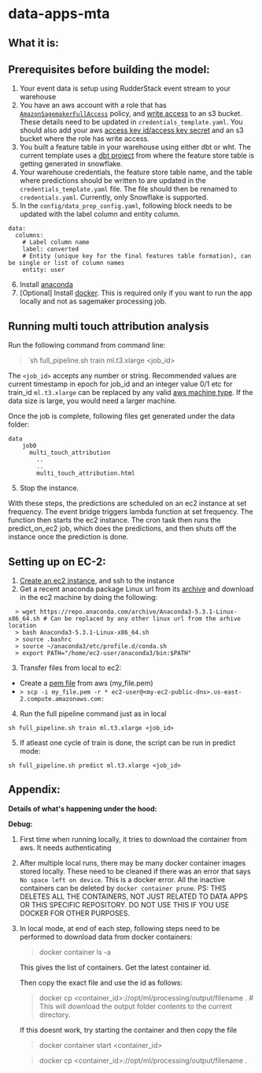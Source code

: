# data-apps-mta

## What it is:


## Prerequisites before building the model:

1. Your event data is setup using RudderStack event stream to your warehouse 
2. You have an aws account with a role that has [`AmazonSagemakerFullAccess`](https://docs.aws.amazon.com/sagemaker/latest/dg/security-iam-awsmanpol.html#security-iam-awsmanpol-AmazonSageMakerFullAccess) policy, and [write access](https://docs.aws.amazon.com/IAM/latest/UserGuide/reference_policies_examples_s3_rw-bucket.html) to an s3 bucket. These details need to be updated in `credentials_template.yaml`. You should also add your aws [access key id/access key secret](https://docs.aws.amazon.com/IAM/latest/UserGuide/id_credentials_access-keys.html) and an s3 bucket where the role has write access. 
3. You built a feature table in your warehouse using either dbt or wht. The current template uses a [dbt project](https://github.com/rudderlabs/dbt-user-touchpoints) from where the feature store table is getting generated in snowflake. 
4. Your warehouse credentials, the feature store table name, and the table where predictions should be written to are updated in the `credentials_template.yaml` file. The file should then be renamed to `credentials.yaml`. Currently, only Snowflake is supported.
5. In the `config/data_prep_config.yaml`, following block needs to be updated with the label column and entity column. 

```
data:
  columns:
    # Label column name
    label: converted
    # Entity (unique key for the final features table formation), can be single or list of column names
    entity: user
```
6. Install [anaconda](https://www.anaconda.com/products/distribution)
7. [Optional] Install [docker](https://docs.docker.com/engine/install/). This is required only if you want to run the app locally and not as sagemaker processing job.

## Running multi touch attribution analysis

Run the following command from command line:

> `sh full_pipeline.sh train ml.t3.xlarge <job_id>

The `<job_id>` accepts any number or string. Recommended values are current timestamp in epoch for job_id and an integer value 0/1 etc for train_id `ml.t3.xlarge` can be replaced by any valid [aws machine type](https://aws.amazon.com/sagemaker/pricing/). If the data size is large, you would need a larger machine.

Once the job is complete, following files get generated under the data folder:
```
data
    job0
      multi_touch_attribution
        ..
        ..
        multi_touch_attribution.html
```

5. Stop the instance. 

With these steps, the predictions are scheduled on an ec2 instance at set frequency. The event bridge triggers lambda function at set frequency. The function then starts the ec2 instance. The cron task then runs the predict_on_ec2 job, which does the predictions, and then shuts off the instance once the prediction is done.

## Setting up on EC-2:
1. [Create an ec2 instance](https://docs.aws.amazon.com/AWSEC2/latest/UserGuide/get-set-up-for-amazon-ec2.html), and ssh to the instance
2. Get a recent anaconda package Linux url from its [archive](https://repo.continuum.io/archive/index.html) and download in the ec2 machine by doing the following:
```
  > wget https://repo.anaconda.com/archive/Anaconda3-5.3.1-Linux-x86_64.sh # Can be replaced by any other linux url from the arhive location
  > bash Anaconda3-5.3.1-Linux-x86_64.sh
  > source .bashrc
  > source ~/anaconda3/etc/profile.d/conda.sh
  > export PATH="/home/ec2-user/anaconda3/bin:$PATH"
```
3. Transfer files from local to ec2:
  * Create a [pem file](https://docs.aws.amazon.com/AWSEC2/latest/UserGuide/get-set-up-for-amazon-ec2.html#create-a-key-pair) from aws (my_file.pem)
  * `> scp -i my_file.pem -r * ec2-user@<my-ec2-public-dns>.us-east-2.compute.amazonaws.com:`
4. Run the full pipeline command just as in local

`sh full_pipeline.sh train ml.t3.xlarge <job_id>`

5. If atleast one cycle of train is done, the script can be run in predict mode:

`sh full_pipeline.sh predict ml.t3.xlarge <job_id> `


## Appendix:

**Details of what's happening under the hood:**


**Debug:**

1. First time when running locally, it tries to download the container from aws. It needs authenticating 
2. After multiple local runs, there may be many docker container images stored locally. These need to be cleaned if there was an error that says `No space left on device`. This is a docker error. All the inactive containers can be deleted by `docker container prune`. PS: THIS DELETES ALL THE CONTAINERS, NOT JUST RELATED TO DATA APPS OR THIS SPECIFIC REPOSITORY. DO NOT USE THIS IF YOU USE DOCKER FOR OTHER PURPOSES.
3. In local mode, at end of each step, following steps need to be performed to download data from docker containers:
    > docker container ls -a 
    
    This gives the list of containers. Get the latest container id. 
    
    Then copy the exact file and use the id as follows:
    
    > docker cp <container_id>://opt/ml/processing/output/filename .      # This will download the output folder contents to the current directory.
    
    If this doesnt work, try starting the container and then copy the file
    
    > docker container start <container_id>
    
    > docker cp <container_id>://opt/ml/processing/output/filename . 
